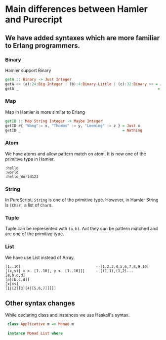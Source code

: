 # Main differences between Hamler and Purecript 

## We have added syntaxes which are more familiar to Erlang programmers.

### Binary  

Hamler support Binary

```haskell
getA :: Binary -> Just Integer
getA << (a):24:Big-Integer | (b):4:Binary-Little | (c):32:Binary >> = Just a
getA _                                                               = Nothing
```

### Map

Map in Hamler is more similar to Erlang

```haskell
getID :: Map String Integer -> Maybe Integer
getID #{ "Wang":= x, "Thomas" := y, "Leeming" := z } = Just x
getID _                                              = Nothing
```

### Atom  

We have atoms and allow pattern match on atom. It is now one of the primitive type in Hamler.

```
:hello
:world
:hello_World123
```

### String 

In PureScript, `String` is one of the primitive type. However, in Hamler String is `[Char]` a list of  `Char`s.

### Tuple

Tuple can be represented with `(a,b)`. Ant they can be pattern matched and are one of the primitive type.

### List

We have use List instead of Array.

```
[1..10]                                  --[1,2,3,4,5,6,7,8,9,10]
[(x,y)| x <- [1..10], y <- [1..10]]]     --[(1,1),(1,2)...
[a,b,c,d] 
[a|[b,c,d]] 
[x|xs]
[1|[2|[3|[4|[5,6,7]]]]] 
```



## Other syntax changes

While declaring class and instances we use Haskell's syntax. 

```haskell
 class Applicative m => Monad m
 
 instance Monad List where
```

